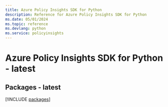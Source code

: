 ```yaml
---
title: Azure Policy Insights SDK for Python
description: Reference for Azure Policy Insights SDK for Python
ms.date: 05/01/2024
ms.topic: reference
ms.devlang: python
ms.service: policyinsights
---
```

# Azure Policy Insights SDK for Python - latest
## Packages - latest
[!INCLUDE [packages](policy-insights-index.md)]